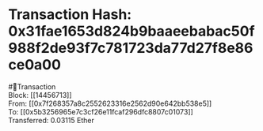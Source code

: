 
Transaction Hash: 0x31fae1653d824b9baaeebabac50f988f2de93f7c781723da77d27f8e86ce0a00
====================================================================================
  
#💸Transaction  
Block: [[14456713]]  
From: [[0x7f268357a8c2552623316e2562d90e642bb538e5]]  
To: [[0x5b3256965e7c3cf26e11fcaf296dfc8807c01073]]  
Transferred: 0.03115 Ether